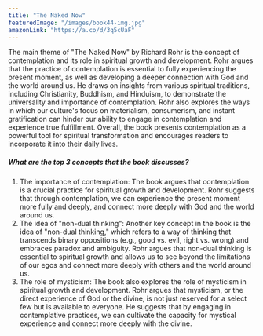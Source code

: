 ```yaml
---
title: "The Naked Now"
featuredImage: "/images/book44-img.jpg"
amazonLink: "https://a.co/d/3q5cUaF"
---
```


<!-- Main Theme Details -->

The main theme of "The Naked Now" by Richard Rohr is the concept of
contemplation and its role in spiritual growth and development. Rohr
argues that the practice of contemplation is essential to fully
experiencing the present moment, as well as developing a deeper
connection with God and the world around us. He draws on insights
from various spiritual traditions, including Christianity, Buddhism,
and Hinduism, to demonstrate the universality and importance of
contemplation. Rohr also explores the ways in which our culture's
focus on materialism, consumerism, and instant gratification can
hinder our ability to engage in contemplation and experience true
fulfillment. Overall, the book presents contemplation as a powerful
tool for spiritual transformation and encourages readers to
incorporate it into their daily lives.

##### What are the top 3 concepts that the book discusses?

1. The importance of contemplation: The book argues that
   contemplation is a crucial practice for spiritual growth and
   development. Rohr suggests that through contemplation, we can
   experience the present moment more fully and deeply, and connect
   more deeply with God and the world around us.
1. The idea of "non-dual thinking": Another key concept in the book
   is the idea of "non-dual thinking," which refers to a way of
   thinking that transcends binary oppositions (e.g., good vs. evil,
   right vs. wrong) and embraces paradox and ambiguity. Rohr argues
   that non-dual thinking is essential to spiritual growth and allows
   us to see beyond the limitations of our egos and connect more
   deeply with others and the world around us.
1. The role of mysticism: The book also explores the role of
   mysticism in spiritual growth and development. Rohr argues that
   mysticism, or the direct experience of God or the divine, is not
   just reserved for a select few but is available to everyone. He
   suggests that by engaging in contemplative practices, we can
   cultivate the capacity for mystical experience and connect more
   deeply with the divine.

